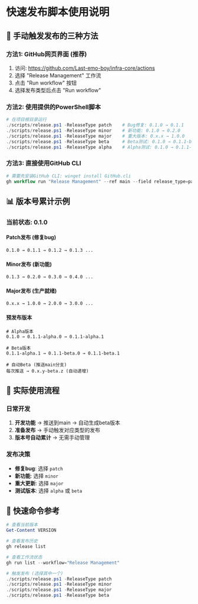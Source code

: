 # 快速发布脚本使用说明

## 🚀 手动触发发布的三种方法

### 方法1: GitHub网页界面 (推荐)
1. 访问: https://github.com/Last-emo-boy/infra-core/actions
2. 选择 "Release Management" 工作流
3. 点击 "Run workflow" 按钮
4. 选择发布类型后点击 "Run workflow"

### 方法2: 使用提供的PowerShell脚本
```powershell
# 在项目根目录运行
./scripts/release.ps1 -ReleaseType patch    # Bug修复: 0.1.0 → 0.1.1
./scripts/release.ps1 -ReleaseType minor    # 新功能: 0.1.0 → 0.2.0  
./scripts/release.ps1 -ReleaseType major    # 重大版本: 0.x.x → 1.0.0
./scripts/release.ps1 -ReleaseType beta     # Beta测试: 0.1.0 → 0.1.1-beta.0
./scripts/release.ps1 -ReleaseType alpha    # Alpha测试: 0.1.0 → 0.1.1-alpha.0
```

### 方法3: 直接使用GitHub CLI
```powershell
# 需要先安装GitHub CLI: winget install GitHub.cli
gh workflow run "Release Management" --ref main --field release_type=patch
```

## 📊 版本号累计示例

### 当前状态: 0.1.0

#### Patch发布 (修复bug)
```
0.1.0 → 0.1.1 → 0.1.2 → 0.1.3 ...
```

#### Minor发布 (新功能)  
```
0.1.3 → 0.2.0 → 0.3.0 → 0.4.0 ...
```

#### Major发布 (生产就绪)
```
0.x.x → 1.0.0 → 2.0.0 → 3.0.0 ...
```

#### 预发布版本
```
# Alpha版本
0.1.0 → 0.1.1-alpha.0 → 0.1.1-alpha.1

# Beta版本  
0.1.1-alpha.1 → 0.1.1-beta.0 → 0.1.1-beta.1

# 自动Beta (推送main分支)
每次推送 → 0.x.y-beta.z (自动递增)
```

## 🎯 实际使用流程

### 日常开发
1. **开发功能** → 推送到main → 自动生成beta版本
2. **准备发布** → 手动触发对应类型的发布
3. **版本号自动累计** → 无需手动管理

### 发布决策
- **修复bug**: 选择 `patch`
- **新功能**: 选择 `minor` 
- **重大更新**: 选择 `major`
- **测试版本**: 选择 `alpha` 或 `beta`

## 📝 快速命令参考

```powershell
# 查看当前版本
Get-Content VERSION

# 查看发布历史
gh release list

# 查看工作流状态
gh run list --workflow="Release Management"

# 触发发布 (选择其中一个)
./scripts/release.ps1 -ReleaseType patch
./scripts/release.ps1 -ReleaseType minor
./scripts/release.ps1 -ReleaseType major
./scripts/release.ps1 -ReleaseType beta
```
